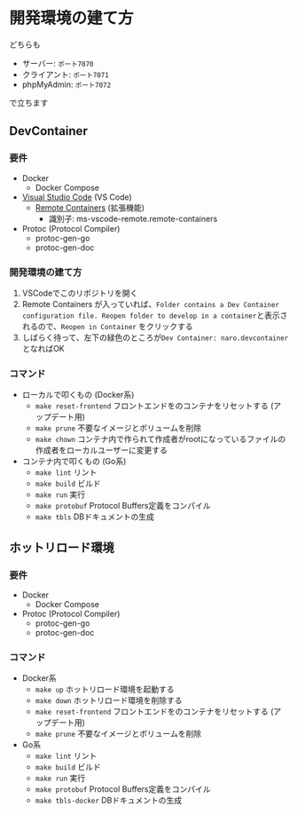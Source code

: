 # 開発環境の建て方

どちらも

- サーバー: `ポート7070`
- クライアント: `ポート7071`
- phpMyAdmin: `ポート7072`

で立ちます

## DevContainer

### 要件

- Docker
  - Docker Compose
- [Visual Studio Code](https://azure.microsoft.com/ja-jp/products/visual-studio-code/) (VS Code)
  - [Remote Containers](https://marketplace.visualstudio.com/items?itemName=ms-vscode-remote.remote-containershttps://marketplace.visualstudio.com/items?itemName=ms-vscode-remote.remote-containers) (拡張機能)
    - 識別子: ms-vscode-remote.remote-containers
- Protoc (Protocol Compiler)
  - protoc-gen-go
  - protoc-gen-doc

### 開発環境の建て方

1. VSCodeでこのリポジトリを開く
1. Remote Containers が入っていれば、`Folder contains a Dev Container configuration file. Reopen folder to develop in a container`と表示されるので、`Reopen in Container` をクリックする
1. しばらく待って、左下の緑色のところが`Dev Container: naro.devcontainer`となればOK

### コマンド

- ローカルで叩くもの (Docker系)
  - `make reset-frontend` フロントエンドをのコンテナをリセットする (アップデート用)
  - `make prune`          不要なイメージとボリュームを削除
  - `make chown`          コンテナ内で作られて作成者がrootになっているファイルの作成者をローカルユーザーに変更する
- コンテナ内で叩くもの (Go系)
  - `make lint`           リント
  - `make build`          ビルド
  - `make run`            実行
  - `make protobuf`       Protocol Buffers定義をコンパイル
  - `make tbls`           DBドキュメントの生成

## ホットリロード環境

### 要件

- Docker
  - Docker Compose
- Protoc (Protocol Compiler)
  - protoc-gen-go
  - protoc-gen-doc

### コマンド

- Docker系
  - `make up`               ホットリロード環境を起動する
  - `make down`             ホットリロード環境を削除する
  - `make reset-frontend`   フロントエンドをのコンテナをリセットする (アップデート用)
  - `make prune`            不要なイメージとボリュームを削除
- Go系
  - `make lint`             リント
  - `make build`            ビルド
  - `make run`              実行
  - `make protobuf`         Protocol Buffers定義をコンパイル
  - `make tbls-docker`      DBドキュメントの生成
